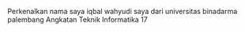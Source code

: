 Perkenalkan nama saya iqbal wahyudi saya dari universitas binadarma palembang Angkatan Teknik Informatika 17
